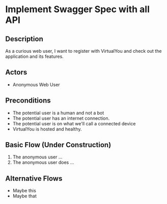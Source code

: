 # Implement Swagger Spec with all API

## Description
As a curious web user, I want to register with VirtualYou and check out the application
and its features.

## Actors
- Anonymous Web User

## Preconditions
- The potential user is a human and not a bot
- The potential user has an internet connection.
- The potential user is on what we'll call a connected device
- VirtualYou is hosted and healthy.

## Basic Flow (Under Construction)
1. The anonymous user ...
2. The anonymous user does ...

## Alternative Flows
- Maybe this
- Maybe that
